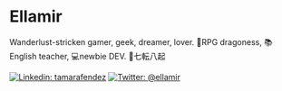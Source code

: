 # Ellamir

Wanderlust-stricken gamer, geek, dreamer, lover. 🐉RPG dragoness, 📚English teacher, 💻newbie DEV. 🎐七転八起

[![Linkedin: tamarafendez](https://img.shields.io/badge/-Tamara-blue?style=flat-square&logo=Linkedin&logoColor=white&link=https://www.linkedin.com/in/tamarafendez/)](https://www.linkedin.com/in/tamarafendez/)
[![Twitter: @ellamir](https://img.shields.io/twitter/follow/ellamir?style=social)](https://twitter.com/ellamir)